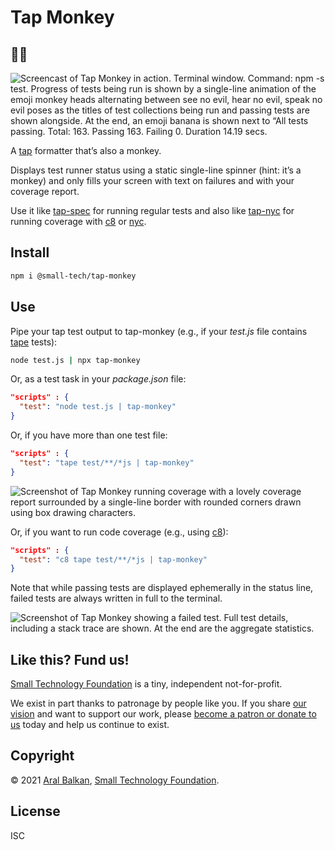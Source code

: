 # Tap Monkey

## 🍌️🐒️

![Screencast of Tap Monkey in action. Terminal window. Command: npm -s test. Progress of tests being run is shown by a single-line animation of the emoji monkey heads alternating between see no evil, hear no evil, speak no evil poses as the titles of test collections being run and passing tests are shown alongside. At the end, an emoji banana is shown next to “All tests passing. Total: 163. Passing 163. Failing 0. Duration 14.19 secs.](https://small-tech.org/images/tap-monkey.gif)

A [tap](https://testanything.org/) formatter that’s also a monkey.

Displays test runner status using a static single-line spinner (hint: it’s a monkey) and only fills your screen with text on failures and with your coverage report.

Use it like [tap-spec](https://github.com/scottcorgan/tap-spec) for running regular tests and also like [tap-nyc](https://github.com/MegaArman/tap-nyc) for running coverage with [c8](https://github.com/bcoe/c8) or [nyc](https://github.com/istanbuljs/nyc).

## Install

```sh
npm i @small-tech/tap-monkey
```

## Use

Pipe your tap test output to tap-monkey (e.g., if your _test.js_ file contains [tape](https://github.com/substack/tape) tests):

```sh
node test.js | npx tap-monkey
```

Or, as a test task in your _package.json_ file:

```json
"scripts" : {
  "test": "node test.js | tap-monkey"
}
```

Or, if you have more than one test file:

```json
"scripts" : {
  "test": "tape test/**/*js | tap-monkey"
}
```

![Screenshot of Tap Monkey running coverage with a lovely coverage report surrounded by a single-line border with rounded corners drawn using box drawing characters.](https://small-tech.org/images/tap-monkey.png)

Or, if you want to run code coverage (e.g., using [c8]()):

```json
"scripts" : {
  "test": "c8 tape test/**/*js | tap-monkey"
}
```

Note that while passing tests are displayed ephemerally in the status line, failed tests are always written in full to the terminal.

![Screenshot of Tap Monkey showing a failed test. Full test details, including a stack trace are shown. At the end are the aggregate statistics.](https://small-tech.org/images/tap-monkey-failed-test.png)

## Like this? Fund us!

[Small Technology Foundation](https://small-tech.org) is a tiny, independent not-for-profit.

We exist in part thanks to patronage by people like you. If you share [our vision](https://small-tech.org/about/#small-technology) and want to support our work, please [become a patron or donate to us](https://small-tech.org/fund-us) today and help us continue to exist.

## Copyright

&copy; 2021 [Aral Balkan](https://ar.al), [Small Technology Foundation](https://small-tech.org).

## License

ISC
